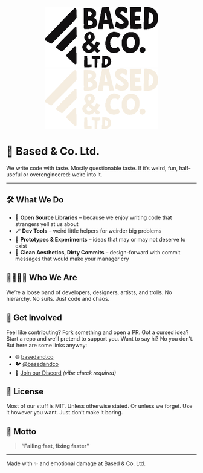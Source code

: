<p align="center">  
  <img src="/.github/assets/basedandco-dark.png#gh-light-mode-only" width="300px">
  <img src="/.github/assets/basedandco-light.png#gh-dark-mode-only" width="300px">
</p>

# 🧃 Based & Co. Ltd.
We write code with taste. Mostly questionable taste.
If it’s weird, fun, half-useful or overengineered: we’re into it.

---

## 🛠 What We Do

- 🧰 **Open Source Libraries** – because we enjoy writing code that strangers yell at us about
- 🪄 **Dev Tools** – weird little helpers for weirder big problems
- 🧪 **Prototypes & Experiments** – ideas that may or may not deserve to exist
- 🧼 **Clean Aesthetics, Dirty Commits** – design-forward with commit messages that would make your manager cry

## 👨‍👩‍👧‍👦 Who We Are

We’re a loose band of developers, designers, artists, and trolls.
No hierarchy. No suits. Just code and chaos.

<!-- ## 🔭 Currently Working On

- `based-ui` – UI components with questionable boundaries
- `hype.engine` – a micro-framework for maximum regret
- `uncanny-api` – does things to your data that are *probably* legal
- `based-cli` – our flagship command-line tool that sort of works sometimes

--- -->

## 🤙 Get Involved

Feel like contributing? Fork something and open a PR.
Got a cursed idea? Start a repo and we’ll pretend to support you.
Want to say hi? No you don’t. But here are some links anyway:

- 🌐 [basedand.co](https://basedand.co)
- 🐦 [@basedandco](https://x.com/basedandco)
- 💬 [Join our Discord](https://discord.gg/qBHWCYgnJ8) *(vibe check required)*

## 📜 License

Most of our stuff is MIT. Unless otherwise stated. Or unless we forget.
Use it however you want. Just don’t make it boring.

## 🧠 Motto

> **“Failing fast, fixing faster”**

---

Made with ✨ and emotional damage at Based & Co. Ltd.
